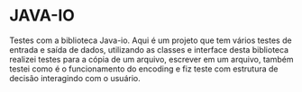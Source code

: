 # JAVA-IO
Testes com a biblioteca Java-io.
Aqui é um projeto que tem vários testes de entrada e saída de dados, utilizando as classes e interface desta biblioteca realizei testes para a cópia de um arquivo, escrever
em um arquivo, também testei como é o funcionamento do encoding e fiz teste com estrutura de decisão interagindo com o usuário. 
